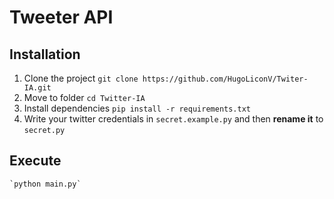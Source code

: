 # Tweeter API

## Installation

1.  Clone the project
    `git clone https://github.com/HugoLiconV/Twiter-IA.git`
2.  Move to folder
    `cd Twitter-IA`
3.  Install dependencies
    `pip install -r requirements.txt`
4.  Write your twitter credentials in `secret.example.py` and then **rename it** to `secret.py`

## Execute
    `python main.py`
